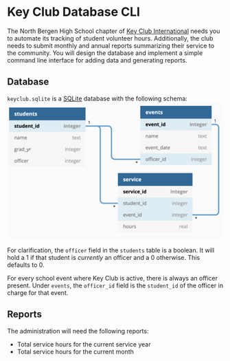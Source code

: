 # Key Club Database CLI

The North Bergen High School chapter of [Key Club International](https://www.keyclub.org/) needs you to automate
its tracking of student volunteer hours. Additionally, the club needs to submit monthly and annual reports summarizing their service to the community. You will design the database and implement a simple command line interface for adding data and generating reports.

## Database
`keyclub.sqlite` is a [SQLite](https://sqlite.org) database with the following schema:
![keyclub.sqlite schema](img/kc_schema.png)

For clarification, the `officer` field in the `students` table is a boolean. It will hold a 1 if that student is *currently* an officer and a 0 otherwise. This defaults to 0.

For every school event where Key Club is active, there is always an officer present. Under `events`, the `officer_id` field is the `student_id` of the officer in charge for that event.

## Reports
The administration will need the following reports:
* Total service hours for the current service year
* Total service hours for the current month
